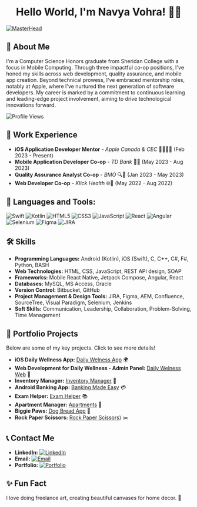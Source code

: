 <h1 align="center">Hello World, I'm Navya Vohra! 👩‍💻</h1>

[![MasterHead](https://i.pinimg.com/originals/83/b8/09/83b809857acd41a7bad4935b4734f9fc.gif)](https://navyavohra.com)

## 🚀 About Me
I'm a Computer Science Honors graduate from Sheridan College with a focus in Mobile Computing. Through three impactful co-op positions, I've honed my skills across web development, quality assurance, and mobile app creation. Beyond technical prowess, I've embraced mentorship roles, notably at Apple, where I've nurtured the next generation of software developers. My career is marked by a commitment to continuous learning and leading-edge project involvement, aiming to drive technological innovations forward.

![Profile Views](https://komarev.com/ghpvc/?username=your-github-username&color=green)

## 💼 Work Experience
- **iOS Application Developer Mentor** - *Apple Canada & CEC* 👩🏻‍💻🍎 (Feb 2023 - Present)
- **Mobile Application Developer Co-op** - *TD Bank* 📱🏦 (May 2023 - Aug 2023)
- **Quality Assurance Analyst Co-op** - *BMO* 🔍🏦 (Jan 2023 - May 2023)
- **Web Developer Co-op** - *Klick Health* 🌐🏥 (May 2022 - Aug 2022) 

## 🧰 Languages and Tools:
![Swift](https://img.shields.io/badge/Swift-FA7343?style=for-the-badge&logo=swift&logoColor=white)
![Kotlin](https://img.shields.io/badge/Kotlin-7F52FF?style=for-the-badge&logo=kotlin&logoColor=white)
![HTML5](https://img.shields.io/badge/HTML5-E34F26?style=for-the-badge&logo=html5&logoColor=white)
![CSS3](https://img.shields.io/badge/CSS3-1572B6?style=for-the-badge&logo=css3&logoColor=white)
![JavaScript](https://img.shields.io/badge/JavaScript-F7DF1E?style=for-the-badge&logo=javascript&logoColor=black)
![React](https://img.shields.io/badge/React-20232A?style=for-the-badge&logo=react&logoColor=61DAFB)
![Angular](https://img.shields.io/badge/Angular-DD0031?style=for-the-badge&logo=angular&logoColor=white)
![Selenium](https://img.shields.io/badge/Selenium-43B02A?style=for-the-badge&logo=Selenium&logoColor=white)
![Figma](https://img.shields.io/badge/Figma-F24E1E?style=for-the-badge&logo=figma&logoColor=white)
![JIRA](https://img.shields.io/badge/JIRA-0052CC?style=for-the-badge&logo=jira&logoColor=white)

## 🛠 Skills
- **Programming Languages:** Android (Kotlin), iOS (Swift), C, C++, C#, F#, Python, BASH
- **Web Technologies:** HTML, CSS, JavaScript, REST API design, SOAP
- **Frameworks:** Mobile React Native, Jetpack Compose, Angular, React
- **Databases:** MySQL, MS Access, Oracle
- **Version Control:** Bitbucket, GitHub
- **Project Management & Design Tools:** JIRA, Figma, AEM, Confluence, SourceTree, Visual Paradigm, Selenium, Jenkins
- **Soft Skills:** Communication, Leadership, Collaboration, Problem-Solving, Time Management

## 🎯 Portfolio Projects
Below are some of my key projects. Click to see more details!
- **iOS Daily Wellness App:** [Daily Welness App](https://github.com/koradara/DailyWellness/tree/master) 🌍
- **Web Development for Daily Wellness - Admin Panel:** [Daily Welness Web](https://github.com/navyavohra/DailyWellness_WebAdmin/tree/master) 🥦
- **Inventory Manager:** [Inventory Manager](https://github.com/navyavohra/InventoryManagement_mvc) 🧳
- **Android Banking App:** [Banking Made Easy](https://github.com/your-github-username/Banking-App) 💳
- **Exam Helper:** [Exam Helper]((https://github.com/navyavohra/ExamHelperApp)) 📚
- **Apartment Manager:** [Apartments](https://github.com/navyavohra/apartment_manager) 🏢
- **Biggie Paws:** [Dog Bread App](https://github.com/navyavohra/biggie_paws_final) 🐾
- **Rock Paper Scissors:** [Rock Paper Scissors](https://github.com/navyavohra/RockPaperScissor_assignment1)) ✂️

## 📞 Contact Me
- **LinkedIn:** [![LinkedIn](https://img.shields.io/badge/LinkedIn-Navya-blue?style=flat&logo=linkedin)](https://www.linkedin.com/in/navyavohra/)
- **Email:** [![Email](https://img.shields.io/badge/Email-navyavohra19%40gmail.com-blue?style=flat&logo=gmail)](mailto:navyavohra19@gmail.com)
- **Portfolio:** [![Portfolio](https://img.shields.io/badge/LinkedIn-Navya-blue?style=flat&logo=linkedin)](https://navyavohra.com)

## ✨ Fun Fact
I love doing freelance art, creating beautiful canvases for home decor. 🎨

<!-- This is a comment: Update the 'your-github-username' with your actual GitHub username and ensure all links are correct before saving this README. -->
